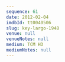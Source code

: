 ```yaml
---
sequence: 61
date: 2012-02-04
imdbId: tt0040506
slug: key-largo-1948
venue: null
venueNotes: null
medium: TCM HD
mediumNotes: null
---
```

